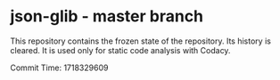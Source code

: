 # json-glib - master branch

This repository contains the frozen state of the repository.
Its history is cleared. It is used only for static code
analysis with Codacy.

Commit Time: 1718329609